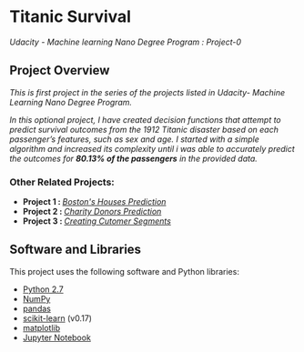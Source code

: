 # Titanic Survival
*Udacity - Machine learning Nano Degree Program : Project-0*

## Project Overview
*This is first project in the series of the projects listed in Udacity- Machine Learning Nano Degree Program.*

*In this optional project, I have created decision functions that attempt to predict survival outcomes from the 1912 Titanic disaster based on each passenger’s features, such as sex and age. I started with a simple algorithm and increased its complexity until i was able to accurately predict the outcomes for **80.13% of the passengers** in the provided data.*

### Other Related Projects:
* <strong> Project 1 : </strong> *[Boston's Houses Prediction](https://github.com/Rajat-dhyani/boston_housing)*
* <strong> Project 2 : </strong> *[Charity Donors Prediction](https://github.com/Rajat-dhyani/charity_donors)*
* <strong> Project 3 : </strong> *[Creating Cutomer Segments](https://github.com/Rajat-dhyani/creating_cutomer_segments)*

## Software and Libraries
This project uses the following software and Python libraries:

* [Python 2.7](https://www.python.org/download/releases/2.7/)
* [NumPy](http://www.numpy.org/)
* [pandas](http://pandas.pydata.org/)
* [scikit-learn](http://scikit-learn.org/0.17/install.html) (v0.17)
* [matplotlib](http://matplotlib.org/)
* [Jupyter Notebook](http://ipython.org/notebook.html)
